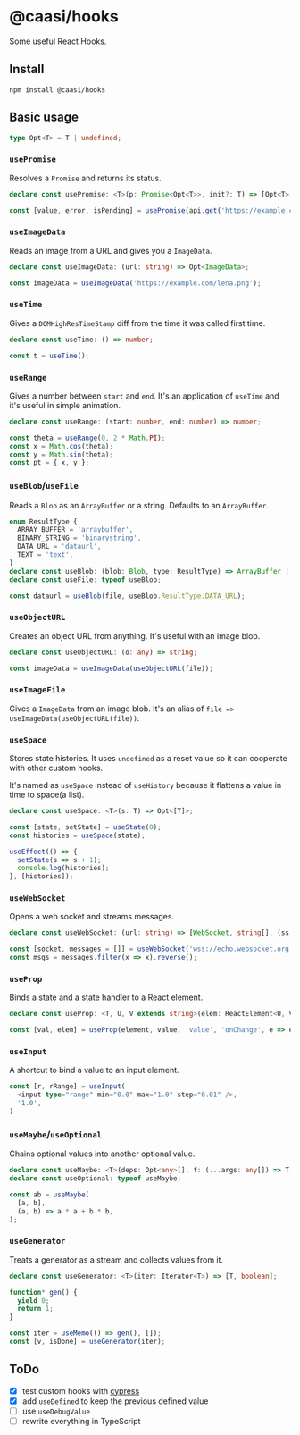 # @caasi/hooks

Some useful React Hooks.

## Install

```
npm install @caasi/hooks
```

## Basic usage

```typescript
type Opt<T> = T | undefined;
```

### `usePromise`

Resolves a `Promise` and returns its status.

```typescript
declare const usePromise: <T>(p: Promise<Opt<T>>, init?: T) => [Opt<T>, Error, boolean];

const [value, error, isPending] = usePromise(api.get('https://example.com'));
```

### `useImageData`

Reads an image from a URL and gives you a `ImageData`.

```typescript
declare const useImageData: (url: string) => Opt<ImageData>;

const imageData = useImageData('https://example.com/lena.png');
```

### `useTime`

Gives a `DOMHighResTimeStamp` diff from the time it was called first time.

```typescript
declare const useTime: () => number;

const t = useTime();
```

### `useRange`

Gives a number between `start` and `end`. It's an application of `useTime` and it's useful in simple animation.

```typescript
declare const useRange: (start: number, end: number) => number;

const theta = useRange(0, 2 * Math.PI);
const x = Math.cos(theta);
const y = Math.sin(theta);
const pt = { x, y };
```

### `useBlob`/`useFile`

Reads a `Blob` as an `ArrayBuffer` or a string. Defaults to an `ArrayBuffer`.

```typescript
enum ResultType {
  ARRAY_BUFFER = 'arraybuffer',
  BINARY_STRING = 'binarystring',
  DATA_URL = 'dataurl',
  TEXT = 'text',
}
declare const useBlob: (blob: Blob, type: ResultType) => ArrayBuffer | string;
declare const useFile: typeof useBlob;

const dataurl = useBlob(file, useBlob.ResultType.DATA_URL);
```

### `useObjectURL`

Creates an object URL from anything. It's useful with an image blob.

```typescript
declare const useObjectURL: (o: any) => string;

const imageData = useImageData(useObjectURL(file));
```

### `useImageFile`

Gives a `ImageData` from an image blob. It's an alias of `file => useImageData(useObjectURL(file))`.

### `useSpace`

Stores state histories. It uses `undefined` as a reset value so it can cooperate with other custom hooks.

It's named as `useSpace` instead of `useHistory` because it flattens a value in time to space(a list).

```typescript
declare const useSpace: <T>(s: T) => Opt<[T]>;

const [state, setState] = useState(0);
const histories = useSpace(state);

useEffect(() => {
  setState(s => s + 1);
  console.log(histories);
}, [histories]);
```

### `useWebSocket`

Opens a web socket and streams messages.

```typescript
declare const useWebSocket: (url: string) => [WebSocket, string[], (ss: string[]) => void];

const [socket, messages = []] = useWebSocket('wss://echo.websocket.org');
const msgs = messages.filter(x => x).reverse();
```

### `useProp`

Binds a state and a state handler to a React element.

```typescript
declare const useProp: <T, U, V extends string>(elem: ReactElement<U, V>, value: T, valueKey: string, handlerKey: string, selector: Function): [T, ReactElement<U, V>];

const [val, elem] = useProp(element, value, 'value', 'onChange', e => e.target.value);
```

### `useInput`

A shortcut to bind a value to an input element.

```typescript
const [r, rRange] = useInput(
  <input type="range" min="0.0" max="1.0" step="0.01" />,
  '1.0',
)
```

### `useMaybe`/`useOptional`

Chains optional values into another optional value.

```typescript
declare const useMaybe: <T>(deps: Opt<any>[], f: (...args: any[]) => T) => Opt<T>;
declare const useOptional: typeof useMaybe;

const ab = useMaybe(
  [a, b],
  (a, b) => a * a + b * b,
);
```

### `useGenerator`

Treats a generator as a stream and collects values from it.

```typescript
declare const useGenerator: <T>(iter: Iterator<T>) => [T, boolean];

function* gen() {
  yield 0;
  return 1;
}

const iter = useMemo(() => gen(), []);
const [v, isDone] = useGenerator(iter);
```

## ToDo

* [x] test custom hooks with [cypress](https://www.cypress.io/)
* [x] add `useDefined` to keep the previous defined value
* [ ] use `useDebugValue`
* [ ] rewrite everything in TypeScript
